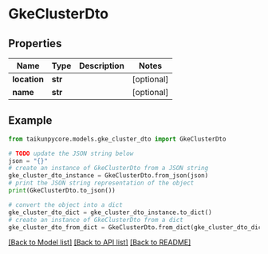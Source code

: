 # GkeClusterDto


## Properties

Name | Type | Description | Notes
------------ | ------------- | ------------- | -------------
**location** | **str** |  | [optional] 
**name** | **str** |  | [optional] 

## Example

```python
from taikunpycore.models.gke_cluster_dto import GkeClusterDto

# TODO update the JSON string below
json = "{}"
# create an instance of GkeClusterDto from a JSON string
gke_cluster_dto_instance = GkeClusterDto.from_json(json)
# print the JSON string representation of the object
print(GkeClusterDto.to_json())

# convert the object into a dict
gke_cluster_dto_dict = gke_cluster_dto_instance.to_dict()
# create an instance of GkeClusterDto from a dict
gke_cluster_dto_from_dict = GkeClusterDto.from_dict(gke_cluster_dto_dict)
```
[[Back to Model list]](../README.md#documentation-for-models) [[Back to API list]](../README.md#documentation-for-api-endpoints) [[Back to README]](../README.md)


